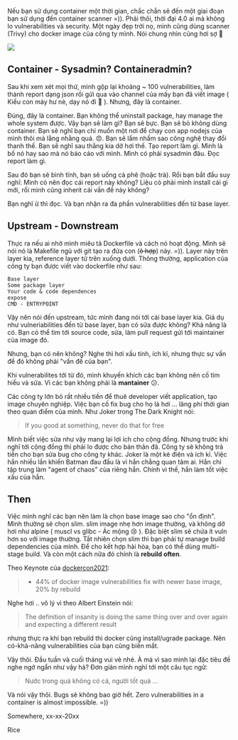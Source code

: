 Nếu bạn sử dụng container một thời gian, chắc chẳn sẽ đến một giai đoạn bạn sử dụng đến container scanner =)). Phải thôi, thời đại 4.0 ai mà không lo vulnerabilities và security. Một ngày đẹp trời nọ, mình cũng dùng scanner (Trivy) cho docker image của công ty mình. Nói chung nhìn cũng hơi sợ :clown_face: 

![](https://images.viblo.asia/ee2d0d10-7810-4730-ab80-c7045d43730c.PNG)

## Container - Sysadmin? Containeradmin?

Sau khi xem xét mọi thứ, mình gộp lại khoảng ~ 100 vulnerabilities, làm thành report dạng json rồi gửi qua vào channel của mấy bạn đã viết image ( Kiểu con mày hư nè, dạy nó đi :dancers: ). Nhưng, đây là container.

Đúng, đây là container. Bạn không thể uninstall package, hay manage the whole system được. Vậy bạn sẽ làm gì? Bạn sẽ bực. Bạn sẽ bỏ không dùng container. Bạn sẽ nghĩ bạn chỉ muốn một nơi để chạy con app nodejs của mình thôi mà lằng nhằng quá. :angry:. Bạn sẽ lẩm nhẩm sao công nghệ thay đổi thanh thế. Bạn sẽ nghĩ sau thằng kia dở hơi thế. Tạo report làm gì. Mình là bố nó hay sao mà nó báo cáo với mình. Mình có phải sysadmin đâu. Đọc report làm gì. 

Sau đó bạn sẽ bình tĩnh, bạn sẽ uống cà phê (hoặc trà). Rồi bạn bắt đầu suy nghĩ: Mình có nên đọc cái report này không? Liệu có phải mình install cái gì mới, rồi mình cũng inherit cái vấn đề này không?

Bạn nghĩ ừ thì đọc. Và bạn nhận ra đa phần  vulnerabilities đến từ base layer.
## Upstream - Downstream

Thực ra nếu ai nhờ mình miêu tả Dockerfile và cách nó hoạt động. Mình sẽ nói nó là Makefile ngủ với git tạo ra đứa con (~~ô hợp~~) này. =)). Layer này trên layer kia, reference layer từ trên xuống dưới. Thông thường, application của công ty bạn được viết vào dockerfile như sau:

```
Base layer
Some package layer
Your code & code dependences
expose
CMD - ENTRYPOINT
```

Vậy nên nói đến upstream, tức mình đang nói tới cái base layer kia. Giả dụ như vulneriabilities đến từ base layer, bạn có sửa được không? Khả năng là có. Bạn có thể tìm tới source code, sửa, làm pull request gửi tới maintainer của image đó. 

Nhưng, bạn có nên không? Nghe thì hơi xấu tính, ích kỉ, nhưng  thực sự vấn đề đó không phải "vấn đề của bạn". 

Khi vulnerabilites tới từ đó, mình khuyến khích các bạn không nên cố tìm hiểu và sửa. Vì các bạn không phải là **mantainer** :confused:. 

Các công ty lớn bỏ rất nhiều tiền để thuê developer viết application, tạo image chuyên nghiệp. Việc bạn cố fix bug cho họ là hơi ... lãng phí thời gian theo quan điểm của mình. Như Joker trong The Dark Knight nói:

> If you good at something, never do that for free

Mình biết việc sửa như vậy mang lại lợi ích cho cộng đồng. Nhưng trước khi nghĩ tới cộng đồng thì phải lo được cho bản thân đã. Công ty sẽ không trả tiền cho bạn sửa bug cho công ty khác. Joker là một kẻ điên và ích kỉ. Việc hắn nhiều lần khiến Batman đau đầu là vì hắn chẳng quan tâm ai. Hắn chỉ tập trung làm "agent of chaos" của riêng hắn. Chính vì thế, hắn làm tốt việc xấu của hẳn. 

## Then 

Việc mình nghĩ các bạn nên làm là chọn base image sao cho "ổn định". Mình thường sẽ chọn slim. slim image nhẹ hơn image thường, và không dở hơi như alpine ( muscl vs glibc - Ác mộng :cry: ). Đặc biệt slim sẽ chứa ít vuln hơn so với image thường. Tất nhiên chọn slim thì bạn phải tự manage build dependencies của mình. Để cho kết hợp hài hòa, bạn có thể dùng multi-stage build. Và còn một cách nữa đó chính là **rebuild often**.

Theo Keynote của [dockercon2021](https://docker.events.cube365.net/dockercon-live/2021):

> - 44% of docker image vulnerabilities fix with newer base image, 20% by rebuild

Nghe hơi .. vô lý vì theo Albert Einstein nói: 

> The definition of insanity is doing the same thing over and over again and expecting a different result 

nhưng thực ra khi bạn rebuild thì docker cũng install/ugrade package. Nên có-khả-năng vulnerabilities của bạn cũng biến mất. 

Vậy thôi. Đầu tuần và cuối tháng vui vẻ nhé. À mà vì sao mình lại đặc tiêu đề nghe ngớ ngẩn như vậy hả? Đơn giản mình nghĩ tới một câu tục ngữ:

> Nước trong quá không có cá, người tốt quá ...

Và nói vậy thôi. Bugs sẽ không bao giờ hết. Zero vulnerabilities in a container is almost impossible. =))

Somewhere, xx-xx-20xx

Rice